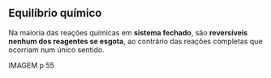 ## Equilíbrio químico
Na maioria das reações químicas em **sistema fechado**, são **reversíveis** **nenhum dos reagentes se esgota**, ao contrário das reações completas que ocorriam num único sentido.

IMAGEM p 55


